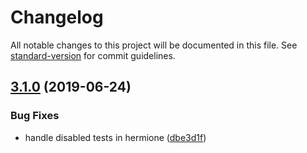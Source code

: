 # Changelog

All notable changes to this project will be documented in this file. See [standard-version](https://github.com/conventional-changelog/standard-version) for commit guidelines.

## [3.1.0](https://github.com/gemini-testing/retry-limiter/compare/v3.0.0...v3.1.0) (2019-06-24)


### Bug Fixes

* handle disabled tests in hermione ([dbe3d1f](https://github.com/gemini-testing/retry-limiter/commit/dbe3d1f))

